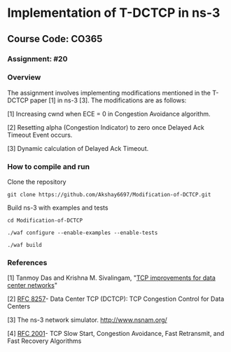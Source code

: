 # Implementation of T-DCTCP in ns-3
## Course Code: CO365
### Assignment: #20
### Overview

The assignment involves implementing modifications mentioned in the T-DCTCP paper [1] in ns-3 [3]. The modifications are as follows:

[1] Increasing cwnd when ECE = 0 in Congestion Avoidance algorithm.

[2] Resetting alpha (Congestion Indicator) to zero once Delayed Ack Timeout Event occurs.

[3] Dynamic calculation of Delayed Ack Timeout.

### How to compile and run 

Clone the repository

`git clone https://github.com/Akshay6697/Modification-of-DCTCP.git`

Build ns-3 with examples and tests

`cd Modification-of-DCTCP`

`./waf configure --enable-examples --enable-tests`

`./waf build`


### References 

[1] Tanmoy Das and Krishna M. Sivalingam, "[TCP improvements for data center networks](http://ieeexplore.ieee.org/xpls/icp.jsp?arnumber=6465539)"

[2] [RFC 8257](https://tools.ietf.org/html/rfc8257)- Data Center TCP (DCTCP): TCP Congestion Control for Data Centers

[3] The ns-3 network simulator. http://www.nsnam.org/

[4] [RFC 2001](https://dl.acm.org/citation.cfm?id=RFC2001)- TCP Slow Start, Congestion Avoidance, Fast Retransmit, and Fast Recovery Algorithms

